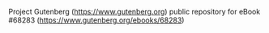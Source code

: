 Project Gutenberg (https://www.gutenberg.org) public repository for
eBook #68283 (https://www.gutenberg.org/ebooks/68283)
